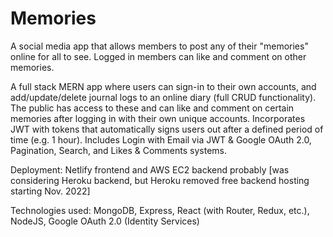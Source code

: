 # Memories
A social media app that allows members to post any of their "memories" online for all to see. Logged in members can like and comment on other memories.

A full stack MERN app where users can sign-in to their own accounts, and add/update/delete journal logs to an online diary (full CRUD functionality). The public has access to these and can like and comment on certain memories after logging in with their own unique accounts. Incorporates JWT with tokens that automatically signs users out after a defined period of time (e.g. 1 hour). Includes Login with Email via JWT & Google OAuth 2.0, Pagination, Search, and Likes & Comments systems. 

Deployment: Netlify frontend and AWS EC2 backend probably [was considering Heroku backend, but Heroku removed free backend hosting starting Nov. 2022]

Technologies used: MongoDB, Express, React (with Router, Redux, etc.), NodeJS, Google OAuth 2.0 (Identity Services)

